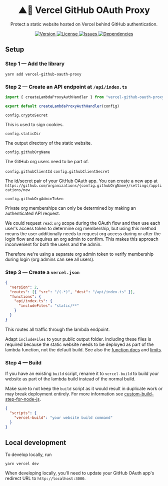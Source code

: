 <h1 align="center">
  ▲🔐 Vercel GitHub OAuth Proxy
</h1>

<p align="center">
  Protect a static website hosted on Vercel behind GitHub authentication.
</p>

<p align="center">
  <a href="https://www.npmjs.com/package/vercel-github-oauth-proxy">
    <img alt="Version" src="https://flat.badgen.net/npm/v/vercel-github-oauth-proxy?icon=npm">
  </a>
  <a href="https://raw.githubusercontent.com/n4bb12/vercel-github-oauth-proxy/master/LICENSE">
    <img alt="License" src="https://flat.badgen.net/github/license/n4bb12/vercel-github-oauth-proxy?icon=github">
  </a>
  <a href="https://github.com/n4bb12/vercel-github-oauth-proxy/issues/new/choose">
    <img alt="Issues" src="https://flat.badgen.net/badge/github/create issue/pink?icon=github">
  </a>
  <a href="https://david-dm.org/n4bb12/vercel-github-oauth-proxy">
    <img alt="Dependencies" src="https://flat.badgen.net/david/dep/n4bb12/vercel-github-oauth-proxy?icon=npm">
  </a>
</p>

## Setup

### Step 1 — Add the library

```
yarn add vercel-github-oauth-proxy
```

### Step 2 — Create an API endpoint at `/api/index.ts`

```ts
import { createLambdaProxyAuthHandler } from "vercel-github-oauth-proxy"

export default createLambdaProxyAuthHandler(config)
```

`config.cryptoSecret`

This is used to sign cookies.

`config.staticDir`

The output directory of the static website.

`config.githubOrgName`

The GitHub org users need to be part of.

`config.githubClientId`
`config.githubClientSecret`

The id/secret pair of your GitHub OAuth app.
You can create a new app at `https://github.com/organizations/{config.githubOrgName}/settings/applications/new`

`config.githubOrgAdminToken`

Private org memberships can only be determined by making an authenticated API request.

We could request `read:org` scope during the OAuth flow and then use each user's access token to determine org membership, but using this method means the user additionally needs to request org access during or after the login flow and requires an org admin to confirm. This makes this approach inconvenient for both the users and the admin.

Therefore we're using a separate org admin token to verify membership during login (org admins can see all users).

### Step 3 — Create a `vercel.json`

```json
{
  "version": 2,
  "routes": [{ "src": "/(.*)", "dest": "/api/index.ts" }],
  "functions": {
    "api/index.ts": {
      "includeFiles": "static/**"
    }
  }
}
```

This routes all traffic through the lambda endpoint.

Adapt `includeFiles` to your public output folder. Including these files is required because the static website needs to be deployed as part of the lambda function, not the default build. See also the [function docs](https://vercel.com/docs/configuration?query=includeFiles#project/functions) and [limits](https://vercel.com/docs/platform/limits?query=includeFiles#serverless-function-size).

### Step 4 — Build

If you have an existing `build` script, rename it to `vercel-build` to build your website as part of the lambda build instead of the normal build.

Make sure to not keep the `build` script as it would result in duplicate work or may break deployment entirely. For more information see [custom-build-step-for-node-js](https://vercel.com/docs/runtimes#advanced-usage/advanced-node-js-usage/custom-build-step-for-node-js).

```json
{
  "scripts": {
    "vercel-build": "your website build command"
  }
}
```

## Local development

To develop locally, run

```
yarn vercel dev
```

When developing locally, you'll need to update your GitHub OAuth app's redirect URL to `http://localhost:3000`.
